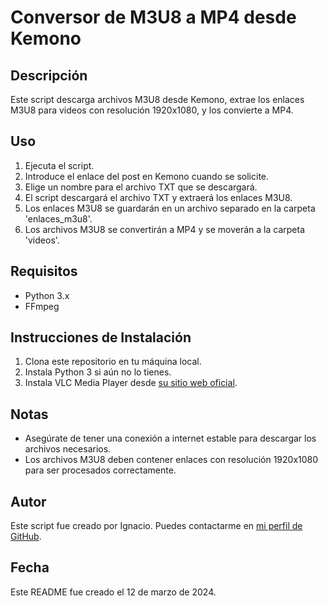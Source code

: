 # Conversor de M3U8 a MP4 desde Kemono

## Descripción
Este script descarga archivos M3U8 desde Kemono, extrae los enlaces M3U8 para videos con resolución 1920x1080, y los convierte a MP4.

## Uso
1. Ejecuta el script.
2. Introduce el enlace del post en Kemono cuando se solicite.
3. Elige un nombre para el archivo TXT que se descargará.
4. El script descargará el archivo TXT y extraerá los enlaces M3U8.
5. Los enlaces M3U8 se guardarán en un archivo separado en la carpeta 'enlaces_m3u8'.
6. Los archivos M3U8 se convertirán a MP4 y se moverán a la carpeta 'videos'.

## Requisitos
- Python 3.x
- FFmpeg

## Instrucciones de Instalación
1. Clona este repositorio en tu máquina local.
2. Instala Python 3 si aún no lo tienes.
3. Instala VLC Media Player desde [su sitio web oficial](https://www.videolan.org/vlc/).
   
## Notas
- Asegúrate de tener una conexión a internet estable para descargar los archivos necesarios.
- Los archivos M3U8 deben contener enlaces con resolución 1920x1080 para ser procesados correctamente.

## Autor
Este script fue creado por Ignacio. Puedes contactarme en [mi perfil de GitHub](https://github.com/Ignaadex).

## Fecha
Este README fue creado el 12 de marzo de 2024.

